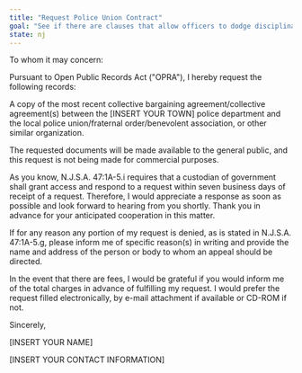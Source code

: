```yaml
---
title: "Request Police Union Contract"
goal: "See if there are clauses that allow officers to dodge disciplinary and legal actions"
state: nj
---
```

To whom it may concern:

Pursuant to Open Public Records Act ("OPRA"), I hereby request the following records:

A copy of the most recent collective bargaining agreement/collective agreement(s) between the [INSERT YOUR TOWN] police department and the local police union/fraternal order/benevolent association, or other similar organization.

The requested documents will be made available to the general public, and this request is not being made for commercial purposes.

As you know, N.J.S.A. 47:1A-5.i requires that a custodian of government shall grant access and respond to a request within seven business days of receipt of a request. Therefore, I would appreciate a response as soon as possible and look forward to hearing from you shortly. Thank you in advance for your anticipated cooperation in this matter.

If for any reason any portion of my request is denied, as is stated in N.J.S.A. 47:1A-5.g, please inform me of specific reason(s) in writing and provide the name and address of the person or body to whom an appeal should be directed.

In the event that there are fees, I would be grateful if you would inform me of the total charges in advance of fulfilling my request. I would prefer the request filled electronically, by e-mail attachment if available or CD-ROM if not.

Sincerely,

[INSERT YOUR NAME]

[INSERT YOUR CONTACT INFORMATION]